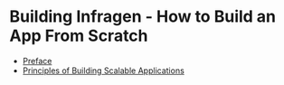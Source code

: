 # Building Infragen - How to Build an App From Scratch

- [Preface](preface.md)
- [Principles of Building Scalable Applications](principles.md)
